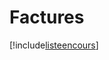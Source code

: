 # Factures

[!include[listeencours](factures.listeencours.autogen.md)]















































































